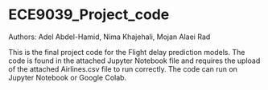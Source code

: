 # ECE9039_Project_code

Authors: Adel Abdel-Hamid, Nima Khajehali, Mojan Alaei Rad

This is the final project code for the Flight delay prediction models. The code is found in the attached Jupyter Notebook file and requires the upload of the attached Airlines.csv file to run correctly. The code can run on Jupyter Notebook or Google Colab.
